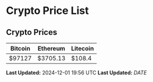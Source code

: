 # Crypto Price List

## Crypto Prices
| Bitcoin | Ethereum | Litecoin |
| ------- | -------- | -------- |
| $97127 | $3705.13 | $108.4 |
**Last Updated:** 2024-12-01 19:56 UTC
**Last Updated:** $DATE$
